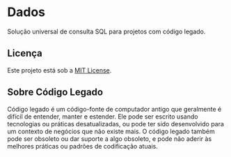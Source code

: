 # Dados

Solução universal de consulta SQL para projetos com código legado.

## Licença

Este projeto está sob a [MIT License](LICENSE).

## Sobre Código Legado

Código legado é um código-fonte de computador antigo que geralmente é difícil de entender, manter e estender. Ele pode ser escrito usando tecnologias ou práticas desatualizadas, ou pode ter sido desenvolvido para um contexto de negócios que não existe mais. O código legado também pode ser obsoleto ou dar suporte a algo obsoleto, e pode não aderir às melhores práticas ou padrões de codificação atuais.
